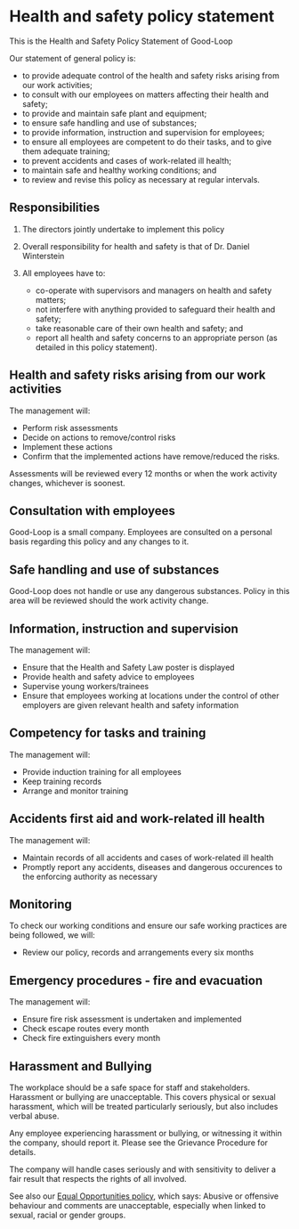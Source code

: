 # Health and safety policy statement

This is the Health and Safety Policy Statement of Good-Loop

Our statement of general policy is:

- to provide adequate control of the health and safety risks arising from our work
  activities;
- to consult with our employees on matters affecting their health and safety;
- to provide and maintain safe plant and equipment;
- to ensure safe handling and use of substances;
- to provide information, instruction and supervision for employees;
- to ensure all employees are competent to do their tasks, and to give them
  adequate training;
- to prevent accidents and cases of work-related ill health;
- to maintain safe and healthy working conditions; and
- to review and revise this policy as necessary at regular intervals.

## Responsibilities

1. The directors jointly undertake to implement this policy

2. Overall responsibility for health and safety is that of Dr. Daniel Winterstein

3. All employees have to:
   - co-operate with supervisors and managers on health and safety matters;
   - not interfere with anything provided to safeguard their health and safety;
   - take reasonable care of their own health and safety; and
   - report all health and safety concerns to an appropriate person (as detailed in this policy statement).

## Health and safety risks arising from our work activities

The management will:

- Perform risk assessments
- Decide on actions to remove/control risks
- Implement these actions
- Confirm that the implemented actions have remove/reduced the risks.

Assessments will be reviewed every 12 months or when the work activity changes, whichever is soonest.

## Consultation with employees

Good-Loop is a small company. Employees are consulted on a personal basis regarding this policy and any changes to it.

## Safe handling and use of substances

Good-Loop does not handle or use any dangerous substances. Policy in this area will be reviewed should the work activity change.

## Information, instruction and supervision

The management will:

- Ensure that the Health and Safety Law poster is displayed
- Provide health and safety advice to employees
- Supervise young workers/trainees
- Ensure that employees working at locations under the control of other employers are given relevant health and safety information

## Competency for tasks and training

The management will:

- Provide induction training for all employees
- Keep training records
- Arrange and monitor training

## Accidents first aid and work-related ill health

The management will:

- Maintain records of all accidents and cases of work-related ill health
- Promptly report any accidents, diseases and dangerous occurences to the enforcing authority as necessary

## Monitoring

To check our working conditions and ensure our safe working practices are being followed, we will:

- Review our policy, records and arrangements every six months

## Emergency procedures - fire and evacuation

The management will:

- Ensure fire risk assessment is undertaken and implemented
- Check escape routes every month
- Check fire extinguishers every month

## Harassment and Bullying

The workplace should be a safe space for staff and stakeholders. Harassment or bullying are unacceptable.
This covers physical or sexual harassment, which will be treated particularly seriously, but also includes verbal abuse.

Any employee experiencing harassment or bullying, or witnessing it within the company,
should report it. Please see the Grievance Procedure for details.

The company will handle cases seriously and with sensitivity
to deliver a fair result that respects the rights of all involved.

See also our [Equal Opportunities policy](equal-opportunities.md), which says: Abusive or offensive behaviour and comments are unacceptable, especially when linked to sexual, racial or gender groups.
